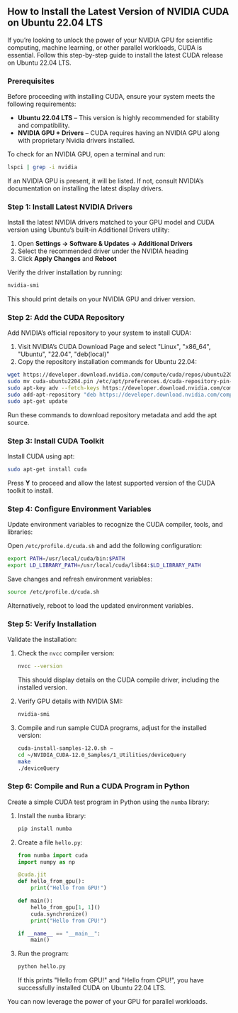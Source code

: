 ## How to Install the Latest Version of NVIDIA CUDA on Ubuntu 22.04 LTS

If you’re looking to unlock the power of your NVIDIA GPU for scientific computing, machine learning, or other parallel workloads, CUDA is essential. Follow this step-by-step guide to install the latest CUDA release on Ubuntu 22.04 LTS.

### Prerequisites

Before proceeding with installing CUDA, ensure your system meets the following requirements:

- **Ubuntu 22.04 LTS** – This version is highly recommended for stability and compatibility.
- **NVIDIA GPU + Drivers** – CUDA requires having an NVIDIA GPU along with proprietary Nvidia drivers installed.

To check for an NVIDIA GPU, open a terminal and run:
```bash
lspci | grep -i nvidia
```
If an NVIDIA GPU is present, it will be listed. If not, consult NVIDIA’s documentation on installing the latest display drivers.

### Step 1: Install Latest NVIDIA Drivers

Install the latest NVIDIA drivers matched to your GPU model and CUDA version using Ubuntu’s built-in Additional Drivers utility:

1. Open **Settings -> Software & Updates -> Additional Drivers**
2. Select the recommended driver under the NVIDIA heading
3. Click **Apply Changes** and **Reboot**

Verify the driver installation by running:
```bash
nvidia-smi
```
This should print details on your NVIDIA GPU and driver version.

### Step 2: Add the CUDA Repository

Add NVIDIA’s official repository to your system to install CUDA:

1. Visit NVIDIA’s CUDA Download Page and select "Linux", "x86_64", "Ubuntu", "22.04", "deb(local)"
2. Copy the repository installation commands for Ubuntu 22.04:
```bash
wget https://developer.download.nvidia.com/compute/cuda/repos/ubuntu2204/x86_64/cuda-ubuntu2204.pin
sudo mv cuda-ubuntu2204.pin /etc/apt/preferences.d/cuda-repository-pin-600  
sudo apt-key adv --fetch-keys https://developer.download.nvidia.com/compute/cuda/repos/ubuntu2204/x86_64/3bf863cc.pub
sudo add-apt-repository "deb https://developer.download.nvidia.com/compute/cuda/repos/ubuntu2204/x86_64/ /"  
sudo apt-get update
```
Run these commands to download repository metadata and add the apt source.

### Step 3: Install CUDA Toolkit

Install CUDA using apt:
```bash
sudo apt-get install cuda
```
Press **Y** to proceed and allow the latest supported version of the CUDA toolkit to install.

### Step 4: Configure Environment Variables

Update environment variables to recognize the CUDA compiler, tools, and libraries:

Open `/etc/profile.d/cuda.sh` and add the following configuration:
```bash
export PATH=/usr/local/cuda/bin:$PATH
export LD_LIBRARY_PATH=/usr/local/cuda/lib64:$LD_LIBRARY_PATH
```
Save changes and refresh environment variables:
```bash
source /etc/profile.d/cuda.sh
```
Alternatively, reboot to load the updated environment variables.

### Step 5: Verify Installation

Validate the installation:

1. Check the `nvcc` compiler version:
   ```bash
   nvcc --version
   ```
   This should display details on the CUDA compile driver, including the installed version.

2. Verify GPU details with NVIDIA SMI:
   ```bash
   nvidia-smi
   ```

3. Compile and run sample CUDA programs, adjust for the installed version:
   ```bash
   cuda-install-samples-12.0.sh ~  
   cd ~/NVIDIA_CUDA-12.0_Samples/1_Utilities/deviceQuery
   make
   ./deviceQuery
   ```

### Step 6: Compile and Run a CUDA Program in Python

Create a simple CUDA test program in Python using the `numba` library:

1. Install the `numba` library:
   ```bash
   pip install numba
   ```

2. Create a file `hello.py`:
   ```python
   from numba import cuda
   import numpy as np

   @cuda.jit
   def hello_from_gpu():
       print("Hello from GPU!")

   def main():
       hello_from_gpu[1, 1]()
       cuda.synchronize()
       print("Hello from CPU!")

   if __name__ == "__main__":
       main()
   ```

3. Run the program:
   ```bash
   python hello.py
   ```
   If this prints "Hello from GPU!" and "Hello from CPU!", you have successfully installed CUDA on Ubuntu 22.04 LTS.

You can now leverage the power of your GPU for parallel workloads.